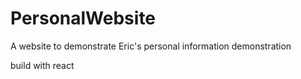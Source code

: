 # PersonalWebsite
A website to demonstrate Eric's personal information demonstration

build with react

